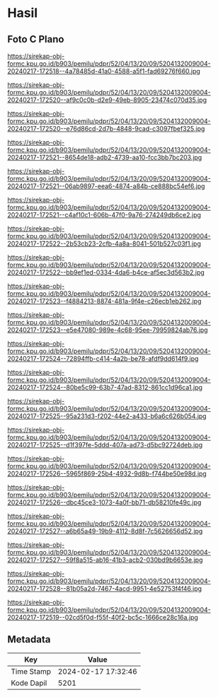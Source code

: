 # Hasil

## Foto C Plano

https://sirekap-obj-formc.kpu.go.id/b903/pemilu/pdpr/52/04/13/20/09/5204132009004-20240217-172518--4a78485d-41a0-4588-a5f1-fad69276f660.jpg

https://sirekap-obj-formc.kpu.go.id/b903/pemilu/pdpr/52/04/13/20/09/5204132009004-20240217-172520--af9c0c0b-d2e9-49eb-8905-23474c070d35.jpg

https://sirekap-obj-formc.kpu.go.id/b903/pemilu/pdpr/52/04/13/20/09/5204132009004-20240217-172520--e76d86cd-2d7b-4848-9cad-c3097fbef325.jpg

https://sirekap-obj-formc.kpu.go.id/b903/pemilu/pdpr/52/04/13/20/09/5204132009004-20240217-172521--8654de18-adb2-4739-aa10-fcc3bb7bc203.jpg

https://sirekap-obj-formc.kpu.go.id/b903/pemilu/pdpr/52/04/13/20/09/5204132009004-20240217-172521--06ab9897-eea6-4874-a84b-ce888bc54ef6.jpg

https://sirekap-obj-formc.kpu.go.id/b903/pemilu/pdpr/52/04/13/20/09/5204132009004-20240217-172521--c4af10c1-606b-47f0-9a76-274249db6ce2.jpg

https://sirekap-obj-formc.kpu.go.id/b903/pemilu/pdpr/52/04/13/20/09/5204132009004-20240217-172522--2b53cb23-2cfb-4a8a-8041-501b527c03f1.jpg

https://sirekap-obj-formc.kpu.go.id/b903/pemilu/pdpr/52/04/13/20/09/5204132009004-20240217-172522--bb9ef1ed-0334-4da6-b4ce-af5ec3d563b2.jpg

https://sirekap-obj-formc.kpu.go.id/b903/pemilu/pdpr/52/04/13/20/09/5204132009004-20240217-172523--f4884213-8874-481a-9f4e-c26ecb1eb262.jpg

https://sirekap-obj-formc.kpu.go.id/b903/pemilu/pdpr/52/04/13/20/09/5204132009004-20240217-172523--e5e47080-989e-4c68-95ee-79959824ab76.jpg

https://sirekap-obj-formc.kpu.go.id/b903/pemilu/pdpr/52/04/13/20/09/5204132009004-20240217-172524--72894ffb-c414-4a2b-be78-afdf9dd614f9.jpg

https://sirekap-obj-formc.kpu.go.id/b903/pemilu/pdpr/52/04/13/20/09/5204132009004-20240217-172524--80be5c99-63b7-47ad-8312-861cc1d96ca1.jpg

https://sirekap-obj-formc.kpu.go.id/b903/pemilu/pdpr/52/04/13/20/09/5204132009004-20240217-172525--95a231d3-f202-44e2-a433-b6a6c626b054.jpg

https://sirekap-obj-formc.kpu.go.id/b903/pemilu/pdpr/52/04/13/20/09/5204132009004-20240217-172525--d1f397fe-5ddd-407a-ad73-d5bc92724deb.jpg

https://sirekap-obj-formc.kpu.go.id/b903/pemilu/pdpr/52/04/13/20/09/5204132009004-20240217-172526--5965f869-25b4-4932-9d8b-f744be50e98d.jpg

https://sirekap-obj-formc.kpu.go.id/b903/pemilu/pdpr/52/04/13/20/09/5204132009004-20240217-172526--dbc45ce3-1073-4a0f-bb71-db58210fe49c.jpg

https://sirekap-obj-formc.kpu.go.id/b903/pemilu/pdpr/52/04/13/20/09/5204132009004-20240217-172527--a6b65a49-19b9-4112-8d8f-7c5626656d52.jpg

https://sirekap-obj-formc.kpu.go.id/b903/pemilu/pdpr/52/04/13/20/09/5204132009004-20240217-172527--59f8a515-ab16-41b3-acb2-030bd9b6653e.jpg

https://sirekap-obj-formc.kpu.go.id/b903/pemilu/pdpr/52/04/13/20/09/5204132009004-20240217-172528--81b05a2d-7467-4acd-9951-4e52753f4f46.jpg

https://sirekap-obj-formc.kpu.go.id/b903/pemilu/pdpr/52/04/13/20/09/5204132009004-20240217-172519--02cd5f0d-f55f-40f2-bc5c-1666ce28c16a.jpg


## Metadata

| Key        | Value               |
| ---------- | ------------------- |
| Time Stamp | 2024-02-17 17:32:46 |
| Kode Dapil | 5201                |



